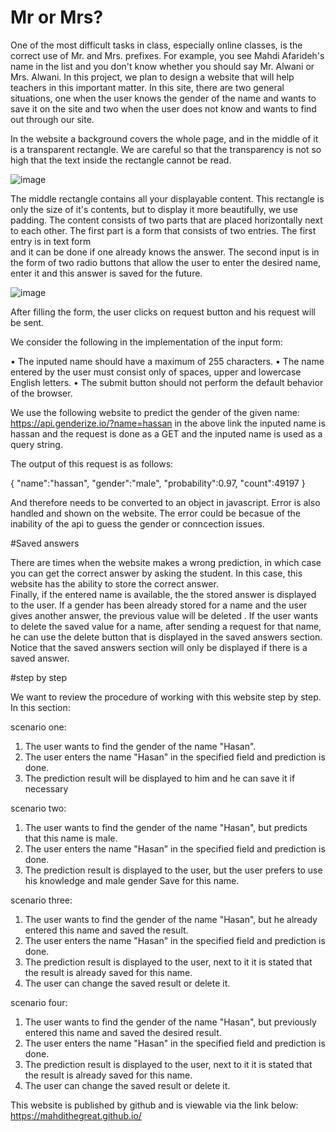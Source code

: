 # Mr or Mrs?

One of the most difficult tasks in class, especially online classes, is the correct use of Mr. and Mrs. prefixes.
For example, you see Mahdi Afarideh's name in the list and you don't know whether you should say Mr. Alwani or Mrs. Alwani. 
In this project, we plan to design a website that will help teachers in this important matter. 
In this site, there are two general situations, one when the user knows the gender of the name 
and wants to save it on the site and two when the user does not know and wants to find out through our site.

In the website a background covers the whole page, and in the middle of it is a transparent rectangle. 
We are careful so that the transparency is not so high that the text inside the rectangle cannot be read.

![image](https://github.com/MahdiTheGreat/MahdiTheGreat.github.io/assets/47212121/d9608df4-430c-4842-a159-559435748f00)

The middle rectangle contains all your displayable content. This rectangle is only the size of it's contents, but to
display it more beautifully, we use padding. The content consists of two parts that are placed horizontally next to each other. 
The first part is a form that consists of two entries. The first entry is in text form  
and it can be done if one already knows the answer. The second input is in the form of two radio buttons that allow the user 
to enter the desired name, enter it and this answer is saved for the future. 

![image](https://github.com/MahdiTheGreat/MahdiTheGreat.github.io/assets/47212121/86228290-a77c-45df-9a7d-c851550cb0fd)

After filling the form, the user clicks on request button and his request will be sent. 

We consider the following in the implementation of the input form:

• The inputed name should have a maximum of 255 characters. 
• The name entered by the user must consist only of spaces, upper and lowercase English letters.
• The submit button should not perform the default behavior of the browser.

We use the following website to predict the gender of the given name:
https://api.genderize.io/?name=hassan
in the above link the inputed name is hassan and the request is done as a GET and 
the inputed name is used as a query string.

The output of this request is as follows:

{
"name":"hassan",
"gender":"male",
"probability":0.97,
"count":49197
}

And therefore needs to be converted to an object in javascript. Error is also handled and shown on the website. 
The error could be becasue of the inability of the api to guess the gender or conncection issues.

#Saved answers

There are times when the website makes a wrong prediction, in which case you can get the correct answer by asking the student. In
this case, this website has the ability to store the correct answer.  
Finally, if the entered name is available, the the stored answer is displayed to the user.
If a gender has been already stored for a name and the user gives another answer, the
previous value will be deleted . If the user wants to delete the saved value for a name, 
after sending a request for that name, he can use the delete button that is displayed in the saved answers section. 
Notice that the saved answers section will only be displayed if there is a saved answer.

#step by step

We want to review the procedure of working with this website step by step. In this section:

scenario one:
1. The user wants to find the gender of the name "Hasan".
2. The user enters the name "Hasan" in the specified field and prediction is done.
3. The prediction result will be displayed to him and he can save it if necessary

scenario two:
1. The user wants to find the gender of the name "Hasan", but predicts that this name is male.
2. The user enters the name "Hasan" in the specified field and prediction is done.
3. The prediction result is displayed to the user, but the user prefers to use his knowledge and male gender Save for this name.
   
scenario three:
1. The user wants to find the gender of the name "Hasan", but he already entered this name and saved the result.
2. The user enters the name "Hasan" in the specified field and prediction is done.
3. The prediction result is displayed to the user, next to it it is stated that the result is already saved for this name.
4. The user can change the saved result or delete it.

scenario four:
1. The user wants to find the gender of the name "Hasan", but previously entered this name and saved the desired result.
2. The user enters the name "Hasan" in the specified field and prediction is done.
3. The prediction result is displayed to the user, next to it it is stated that the result is already saved for this name.
4. The user can change the saved result or delete it.

This website is published by github and is viewable via the link below:
https://mahdithegreat.github.io/









